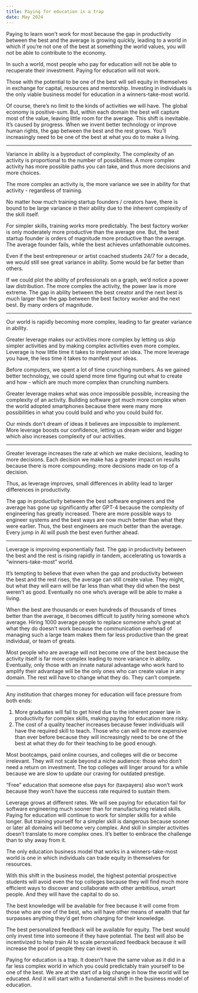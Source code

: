 ```yaml
---
title: Paying for education is a trap
date: May 2024
---
```


Paying to learn won't work for most because the gap in productivity between the best and the average is growing quickly, leading to a world in which if you’re not one of the best at something the world values, you will not be able to contribute to the economy.

In such a world, most people who pay for education will not be able to recuperate their investment. Paying for education will not work.

Those with the potential to be one of the best will sell equity in themselves in exchange for capital, resources and mentorship. Investing in individuals is the only viable business model for education in a winners-take-most world.

Of course, there’s no limit to the kinds of activities we will have. The global economy is positive-sum. But, within each domain the best will capture most of the value, leaving little room for the average. This shift is inevitable. It’s caused by progress. When we invent better technology or improve human rights, the gap between the best and the rest grows. You’ll increasingly need to be one of the best at what you do to make a living.

---

Variance in ability is a byproduct of complexity. The complexity of an activity is proportional to the number of possibilities. A more complex activity has more possible paths you can take, and thus more decisions and more choices.

The more complex an activity is, the more variance we see in ability for that activity - regardless of training.

No matter how much training startup founders / creators have, there is bound to be large variance in their ability due to the inherent complexity of the skill itself.

For simpler skills, training works more predictably. The best factory worker is only moderately more productive than the average one. But, the best startup founder is orders of magnitude more productive than the average. The average founder fails, while the best achieves unfathomable outcomes.

Even if the best entrepreneur or artist coached students 24/7 for a decade, we would still see great variance in ability. Some would be far better than others.

If we could plot the ability of professionals on a graph, we’d notice a power law distribution. The more complex the activity, the power law is more extreme. The gap in ability between the best creator and the next best is much larger than the gap between the best factory worker and the next best. By many orders of magnitude.

---

Our world is rapidly becoming more complex, leading to far greater variance in ability.

Greater leverage makes our activities more complex by letting us skip simpler activities and by making complex activities even more complex. Leverage is how little time it takes to implement an idea. The more leverage you have, the less time it takes to manifest your ideas.

Before computers, we spent a lot of time crunching numbers. As we gained better technology, we could spend more time figuring out what to create and how - which are much more complex than crunching numbers.

Greater leverage makes what was once impossible possible, increasing the complexity of an activity. Building software got much more complex when the world adopted smartphones because there were many more possibilities in what you could build and who you could build for.

Our minds don't dream of ideas it believes are impossible to implement. More leverage boosts our confidence, letting us dream wider and bigger which also increases complexity of our activities.

---

Greater leverage increases the rate at which we make decisions, leading to more decisions. Each decision we make has a greater impact on results because there is more compounding: more decisions made on top of a decision.

Thus, as leverage improves, small differences in ability lead to larger differences in productivity.
  
The gap in productivity between the best software engineers and the average has gone up significantly after GPT-4 because the complexity of engineering has greatly increased. There are more possible ways to engineer systems and the best ways are now much better than what they were earlier. Thus, the best engineers are much better than the average. Every jump in AI will push the best even further ahead.

---

Leverage is improving exponentially fast. The gap in productivity between the best and the rest is rising rapidly in tandem, accelerating us towards a “winners-take-most” world.

It’s tempting to believe that even when the gap and productivity between the best and the rest rises, the average can still create value. They might, but what they will earn will be far less than what they did when the best weren’t as good. Eventually no one who’s average will be able to make a living.

When the best are thousands or even hundreds of thousands of times better than the average, it becomes difficult to justify hiring someone who’s average. Hiring 1000 average people to replace someone who’s great at what they do doesn’t work because the communication overhead of managing such a large team makes them far less productive than the great individual, or team of greats.

Most people who are average will not become one of the best because the activity itself is far more complex leading to more variance in ability. Eventually, only those with an innate natural advantage who work hard to amplify their advantage will be the only ones who can create value in any domain. The rest will have to change what they do. They can’t compete.

---

Any institution that charges money for education will face pressure from both ends:

1. More graduates will fail to get hired due to the inherent power law in productivity for complex skills, making paying for education more risky.
2. The cost of a quality teacher increases because fewer individuals will have the required skill to teach. Those who can will be more expensive than ever before because they will increasingly need to be one of the best at what they do for their teaching to be good enough.
    

Most bootcamps, paid online courses, and colleges will die or become irrelevant. They will not scale beyond a niche audience: those who don’t need a return on investment. The top colleges will linger around for a while because we are slow to update our craving for outdated prestige.

“Free” education that someone else pays for (taxpayers) also won’t work because they won’t have the success rate required to sustain them. 

Leverage grows at different rates. We will see paying for education fail for software engineering much sooner than for manufacturing related skills. Paying for education will continue to work for simpler skills for a while longer. But training yourself for a simpler skill is dangerous because sooner or later all domains will become very complex. And skill in simpler activities doesn’t translate to more complex ones. It’s better to embrace the challenge than to shy away from it.

The only education business model that works in a winners-take-most world is one in which individuals can trade equity in themselves for resources.

With this shift in the business model, the highest potential prospective students will avoid even the top colleges because they will find much more efficient ways to discover and collaborate with other ambitious, smart people. And they will have the capital to do so.

The best knowledge will be available for free because it will come from those who are one of the best, who will have other means of wealth that far surpasses anything they’d get from charging for their knowledge.

The best personalized feedback will be available for equity. The best would only invest time into someone if they have potential. The best will also be incentivized to help train AI to scale personalized feedback because it will increase the pool of people they can invest in.

Paying for education is a trap. It doesn’t have the same value as it did in a far less complex world in which you could predictably train yourself to be one of the best. We are at the start of a big change in how the world will be educated. And it will start with a fundamental shift in the business model of education.

